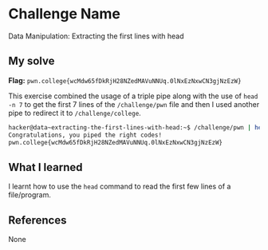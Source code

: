 # Challenge Name
Data Manipulation: Extracting the first lines with head

## My solve
**Flag:** `pwn.college{wcMdw65fDkRjH28NZedMAVuNNUq.0lNxEzNxwCN3gjNzEzW}`

This exercise combined the usage of a triple pipe along with the use of `head -n 7` to get the first 7 lines of the `/challenge/pwn` file and then I used another pipe to redirect it to `/challenge/college`.
```bash
hacker@data~extracting-the-first-lines-with-head:~$ /challenge/pwn | head -n 7 | /challenge/college
Congratulations, you piped the right codes!
pwn.college{wcMdw65fDkRjH28NZedMAVuNNUq.0lNxEzNxwCN3gjNzEzW}
```

## What I learned
I learnt how to use the `head` command to read the first few lines of a file/program.

## References 
None